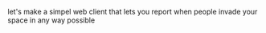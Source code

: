 let's make a simpel web client that lets you report when people invade your space in any way possible
